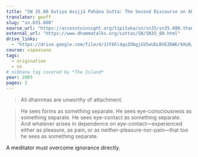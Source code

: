 ```yaml
---
title: "SN 35.80 Dutiya Avijjā Pahāna Sutta: The Second Discourse on Abandoning Ignorance"
translator: geoff
slug: "sn.035.080"
source_url: "https://accesstoinsight.org/tipitaka/sn/sn35/sn35.080.than.html"
external_url: "https://www.dhammatalks.org/suttas/SN/SN35_80.html"
drive_links:
  - "https://drive.google.com/file/d/1tF6hl4qxZObgjGV5eUbLBVEZKWEr9Xo0/view?usp=drivesdk"
course: vipassana
tags:
  - origination
  - sn
# nibbana tag covered by *The Island*
year: 2003
pages: 2
---
```


> All dhammas are unworthy of attachment.

> He sees forms as something separate.
He sees eye-consciousness as something separate.
He sees eye-contact as something separate.
And whatever arises in dependence on eye-contact—experienced either as pleasure, as pain, or as neither-pleasure-nor-pain—that too he sees as something separate.

A meditator must overcome ignorance directly.
